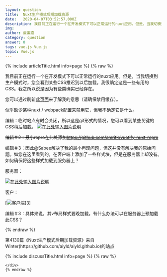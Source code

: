 ```yaml
---
layout: question
title:  Nuxt生产模式后期加载资源
date:   2020-04-07T03:52:57.000Z
description: 我目前正在运行一个在开发模式下可以正常运行的nuxt应用。但是，当我切换到生产模式时，您会看到某些CSS推迟到以后加载。我很确定这是一些有用的CSS。我之...
img: 
author: 蛋蛋猿
category: question
answer: 0
tags: vue.js Vue.js
topic: Vue.js
---
```

<div class="article-root">
  <div class="article">
    {% include articleTitle.html info=page %}
    {% raw %}
    <div class="article-content"><p><font style="vertical-align: inherit;"><font style="vertical-align: inherit;">我目前正在运行一个在开发模式下可以正常运行的nuxt应用。</font><font style="vertical-align: inherit;">但是，当我切换到生产模式时，您会看到某些CSS推迟到以后加载。</font><font style="vertical-align: inherit;">我很确定这是一些有用的CSS。</font><font style="vertical-align: inherit;">我之所以说是因为有些类确实已经存在。</font></font></p>

<p><font style="vertical-align: inherit;"><font style="vertical-align: inherit;">您可以通过刷新</font></font><a href="https://staging.hockeycommunity.com/team-finder/player/fb7e0c55-34ce-4df9-ad41-9efe5395f60a" rel="nofollow noreferrer"><font style="vertical-align: inherit;"><font style="vertical-align: inherit;">此页面</font></font></a><font style="vertical-align: inherit;"><font style="vertical-align: inherit;">来了解我的意思</font><font style="vertical-align: inherit;">（请确保禁用缓存）。</font></font></p>

<p><font style="vertical-align: inherit;"><font style="vertical-align: inherit;">似乎缺少某种nuxt / webpack配置来禁用它，但我不确定它是什么。</font></font></p>

<p><font style="vertical-align: inherit;"><font style="vertical-align: inherit;">编辑：临时站点有时会关闭，所以这是gif形式的情况，您可以看到某些关键的CSS稍后加载。
</font></font><a href="https://www.samyoc.com//uploads/users/2951/images/thumbnails/1586231450258.gif" data-src="https://www.samyoc.com//uploads/users/2951/images/1586231450258.gif" rel="nofollow noreferrer"><img src="https://i.stack.imgur.com/kez2A.gif" alt="在此处输入图片说明"></a></p>

<p><s><font style="vertical-align: inherit;"><font style="vertical-align: inherit;">编辑＃2：最小repro在此处添加</font></font><a href="https://github.com/amritk/vuetify-nuxt-repro" rel="nofollow noreferrer"><font style="vertical-align: inherit;"><font style="vertical-align: inherit;">https://github.com/amritk/vuetify-nuxt-repro</font></font></a></s></p>

<p><font style="vertical-align: inherit;"><font style="vertical-align: inherit;">编辑＃3：因此@Sabee解决了我的最小再现问题，但这并没有解决我的原始问题。</font><font style="vertical-align: inherit;">如您在这里看到的，在客户端上添加了一些样式块，但是在服务器上却没有。</font><font style="vertical-align: inherit;">如何确保将这些样式加载到服务器上？</font></font></p>

<p><font style="vertical-align: inherit;"><font style="vertical-align: inherit;">服务器：</font></font></p>

<p><a href="https://www.samyoc.com//uploads/users/2951/images/thumbnails/1586231450260.png" data-src="https://www.samyoc.com//uploads/users/2951/images/1586231450260.png" rel="nofollow noreferrer"><img src="https://i.stack.imgur.com/XfEuy.png" alt="在此处输入图片说明"></a></p>

<p><font style="vertical-align: inherit;"><font style="vertical-align: inherit;">客户： </font></font></p>

<p><font style="vertical-align: inherit;"><font style="vertical-align: inherit;">[</font></font><img src="https://www.samyoc.com//uploads/users/2951/images/thumbnails/1586231450262.png" data-src="https://www.samyoc.com//uploads/users/2951/images/1586231450262.png" alt="客户端[3]"></p>

<p><font style="vertical-align: inherit;"><font style="vertical-align: inherit;">编辑＃3：具体来说，其v布局样式要晚加载。</font><font style="vertical-align: inherit;">有什么办法可以在服务器上预加载此CSS？</font></font></p></div>
    {% endraw %}
  </div>
  <p class="winter_mark">第4130篇《Nuxt生产模式后期加载资源》来自Winter(https://github.com/aiyld/aiyld.github.io)的站点</p>
  <div class="discuss-wrapper">
    {% include discussTitle.html info=page %}
    {% raw %}
    <div class="discuss-list">
    
    </div>
    {% endraw %}
  </div>
<div>
